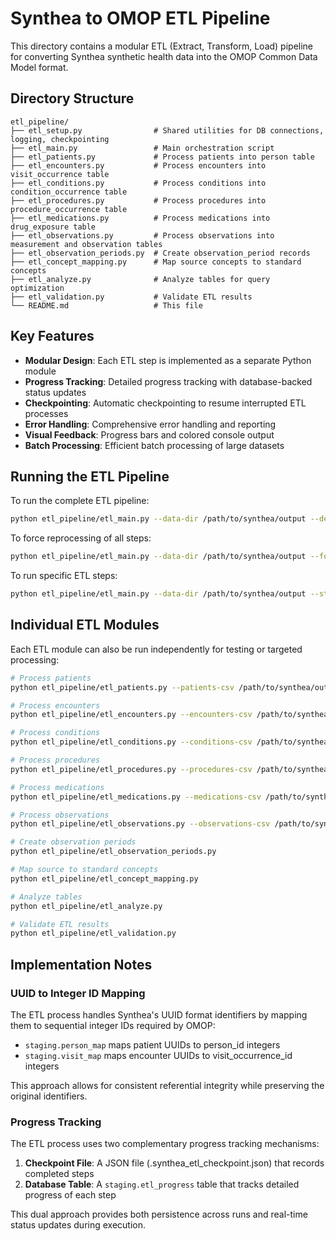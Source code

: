 # Synthea to OMOP ETL Pipeline

This directory contains a modular ETL (Extract, Transform, Load) pipeline for converting Synthea synthetic health data into the OMOP Common Data Model format.

## Directory Structure

```
etl_pipeline/
├── etl_setup.py                # Shared utilities for DB connections, logging, checkpointing
├── etl_main.py                 # Main orchestration script
├── etl_patients.py             # Process patients into person table
├── etl_encounters.py           # Process encounters into visit_occurrence table
├── etl_conditions.py           # Process conditions into condition_occurrence table
├── etl_procedures.py           # Process procedures into procedure_occurrence table
├── etl_medications.py          # Process medications into drug_exposure table
├── etl_observations.py         # Process observations into measurement and observation tables
├── etl_observation_periods.py  # Create observation_period records
├── etl_concept_mapping.py      # Map source concepts to standard concepts
├── etl_analyze.py              # Analyze tables for query optimization
├── etl_validation.py           # Validate ETL results
└── README.md                   # This file
```

## Key Features

- **Modular Design**: Each ETL step is implemented as a separate Python module
- **Progress Tracking**: Detailed progress tracking with database-backed status updates
- **Checkpointing**: Automatic checkpointing to resume interrupted ETL processes
- **Error Handling**: Comprehensive error handling and reporting
- **Visual Feedback**: Progress bars and colored console output
- **Batch Processing**: Efficient batch processing of large datasets

## Running the ETL Pipeline

To run the complete ETL pipeline:

```bash
python etl_pipeline/etl_main.py --data-dir /path/to/synthea/output --debug
```

To force reprocessing of all steps:

```bash
python etl_pipeline/etl_main.py --data-dir /path/to/synthea/output --force
```

To run specific ETL steps:

```bash
python etl_pipeline/etl_main.py --data-dir /path/to/synthea/output --steps process_patients process_encounters
```

## Individual ETL Modules

Each ETL module can also be run independently for testing or targeted processing:

```bash
# Process patients
python etl_pipeline/etl_patients.py --patients-csv /path/to/synthea/output/patients.csv

# Process encounters
python etl_pipeline/etl_encounters.py --encounters-csv /path/to/synthea/output/encounters.csv

# Process conditions
python etl_pipeline/etl_conditions.py --conditions-csv /path/to/synthea/output/conditions.csv

# Process procedures
python etl_pipeline/etl_procedures.py --procedures-csv /path/to/synthea/output/procedures.csv

# Process medications
python etl_pipeline/etl_medications.py --medications-csv /path/to/synthea/output/medications.csv

# Process observations
python etl_pipeline/etl_observations.py --observations-csv /path/to/synthea/output/observations.csv

# Create observation periods
python etl_pipeline/etl_observation_periods.py

# Map source to standard concepts
python etl_pipeline/etl_concept_mapping.py

# Analyze tables
python etl_pipeline/etl_analyze.py

# Validate ETL results
python etl_pipeline/etl_validation.py
```

## Implementation Notes

### UUID to Integer ID Mapping

The ETL process handles Synthea's UUID format identifiers by mapping them to sequential integer IDs required by OMOP:

- `staging.person_map` maps patient UUIDs to person_id integers
- `staging.visit_map` maps encounter UUIDs to visit_occurrence_id integers

This approach allows for consistent referential integrity while preserving the original identifiers.

### Progress Tracking

The ETL process uses two complementary progress tracking mechanisms:

1. **Checkpoint File**: A JSON file (.synthea_etl_checkpoint.json) that records completed steps
2. **Database Table**: A `staging.etl_progress` table that tracks detailed progress of each step

This dual approach provides both persistence across runs and real-time status updates during execution.
